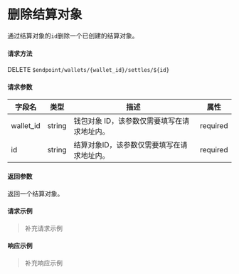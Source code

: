 # 删除结算对象

通过结算对象的`id`删除一个已创建的结算对象。

#### 请求方法

DELETE `$endpoint/wallets/{wallet_id}/settles/${id}`

#### 请求参数

| 字段名    | 类型   | 描述                                        | 属性     |
| --------- | ------ | ------------------------------------------- | -------- |
| wallet_id | string | 钱包对象 ID，该参数仅需要填写在请求地址内。 | required |
| id        | string | 结算对象ID，该参数仅需要填写在请求地址内。  | required |
#### 返回参数

返回一个结算对象。

#### 请求示例

> 补充请求示例

#### 响应示例

> 补充响应示例